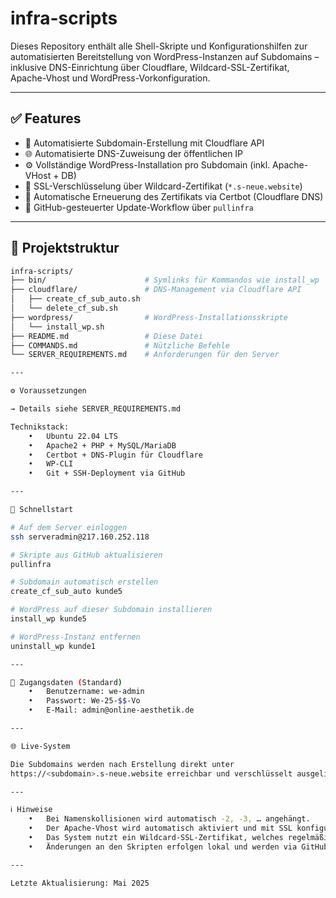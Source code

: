 # infra-scripts

Dieses Repository enthält alle Shell-Skripte und Konfigurationshilfen zur automatisierten Bereitstellung von WordPress-Instanzen auf Subdomains – inklusive DNS-Einrichtung über Cloudflare, Wildcard-SSL-Zertifikat, Apache-Vhost und WordPress-Vorkonfiguration.

---

## ✅ Features

- 🔧 Automatisierte Subdomain-Erstellung mit Cloudflare API
- 🌐 Automatisierte DNS-Zuweisung der öffentlichen IP
- ⚙️ Vollständige WordPress-Installation pro Subdomain (inkl. Apache-VHost + DB)
- 🔐 SSL-Verschlüsselung über Wildcard-Zertifikat (`*.s-neue.website`)
- 🔄 Automatische Erneuerung des Zertifikats via Certbot (Cloudflare DNS)
- 🔁 GitHub-gesteuerter Update-Workflow über `pullinfra`

---

## 📁 Projektstruktur

```bash
infra-scripts/
├── bin/                      # Symlinks für Kommandos wie install_wp
├── cloudflare/               # DNS-Management via Cloudflare API
│   ├── create_cf_sub_auto.sh
│   └── delete_cf_sub.sh
├── wordpress/                # WordPress-Installationsskripte
│   └── install_wp.sh
├── README.md                 # Diese Datei
├── COMMANDS.md               # Nützliche Befehle
└── SERVER_REQUIREMENTS.md    # Anforderungen für den Server

---

⚙️ Voraussetzungen

→ Details siehe SERVER_REQUIREMENTS.md

Technikstack:
	•	Ubuntu 22.04 LTS
	•	Apache2 + PHP + MySQL/MariaDB
	•	Certbot + DNS-Plugin für Cloudflare
	•	WP-CLI
	•	Git + SSH-Deployment via GitHub

---

🚀 Schnellstart

# Auf dem Server einloggen
ssh serveradmin@217.160.252.118

# Skripte aus GitHub aktualisieren
pullinfra

# Subdomain automatisch erstellen
create_cf_sub_auto kunde5

# WordPress auf dieser Subdomain installieren
install_wp kunde5

# WordPress-Instanz entfernen
uninstall_wp kunde1

---

🔐 Zugangsdaten (Standard)
	•	Benutzername: we-admin
	•	Passwort: We-25-$$-Vo
	•	E-Mail: admin@online-aesthetik.de

---

🌐 Live-System

Die Subdomains werden nach Erstellung direkt unter
https://<subdomain>.s-neue.website erreichbar und verschlüsselt ausgeliefert.

---

ℹ️ Hinweise
	•	Bei Namenskollisionen wird automatisch -2, -3, … angehängt.
	•	Der Apache-Vhost wird automatisch aktiviert und mit SSL konfiguriert.
	•	Das System nutzt ein Wildcard-SSL-Zertifikat, welches regelmäßig durch Certbot automatisch erneuert wird.
	•	Änderungen an den Skripten erfolgen lokal und werden via GitHub auf den Server synchronisiert.

---

Letzte Aktualisierung: Mai 2025